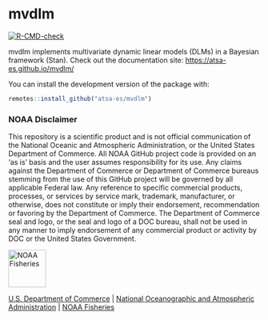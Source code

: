 
<!-- README.md is generated from README.Rmd. Please edit that file -->

# mvdlm

<!-- badges: start -->
[![R-CMD-check](https://github.com/atsa-es/mvdlm/workflows/R-CMD-check/badge.svg)](https://github.com/atsa-es/mvdlm/actions)
<!-- badges: end -->

mvdlm implements multivariate dynamic linear models (DLMs) in a Bayesian
framework (Stan). Check out the documentation site:
<https://atsa-es.github.io/mvdlm/>

You can install the development version of the package with:

``` r
remotes::install_github("atsa-es/mvdlm")
```

### NOAA Disclaimer

This repository is a scientific product and is not official
communication of the National Oceanic and Atmospheric Administration, or
the United States Department of Commerce. All NOAA GitHub project code
is provided on an ‘as is’ basis and the user assumes responsibility for
its use. Any claims against the Department of Commerce or Department of
Commerce bureaus stemming from the use of this GitHub project will be
governed by all applicable Federal law. Any reference to specific
commercial products, processes, or services by service mark, trademark,
manufacturer, or otherwise, does not constitute or imply their
endorsement, recommendation or favoring by the Department of Commerce.
The Department of Commerce seal and logo, or the seal and logo of a DOC
bureau, shall not be used in any manner to imply endorsement of any
commercial product or activity by DOC or the United States Government.

<img src="https://raw.githubusercontent.com/nmfs-general-modeling-tools/nmfspalette/main/man/figures/noaa-fisheries-rgb-2line-horizontal-small.png" height="75" alt="NOAA Fisheries">

[U.S. Department of Commerce](https://www.commerce.gov/) \| [National
Oceanographic and Atmospheric Administration](https://www.noaa.gov) \|
[NOAA Fisheries](https://www.fisheries.noaa.gov/)
